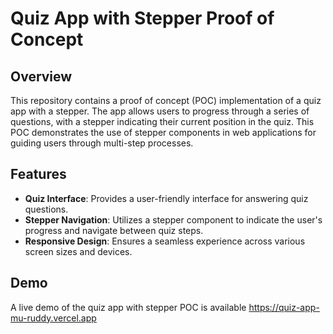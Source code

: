 # Quiz App with Stepper Proof of Concept



## Overview

This repository contains a proof of concept (POC) implementation of a quiz app with a stepper. The app allows users to progress through a series of questions, with a stepper indicating their current position in the quiz. This POC demonstrates the use of stepper components in web applications for guiding users through multi-step processes.

## Features

- **Quiz Interface**: Provides a user-friendly interface for answering quiz questions.
- **Stepper Navigation**: Utilizes a stepper component to indicate the user's progress and navigate between quiz steps.
- **Responsive Design**: Ensures a seamless experience across various screen sizes and devices.


## Demo

A live demo of the quiz app with stepper POC is available https://quiz-app-mu-ruddy.vercel.app


